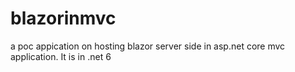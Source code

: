# blazorinmvc
a poc appication on hosting blazor server side in asp.net core mvc application. It is in .net 6
